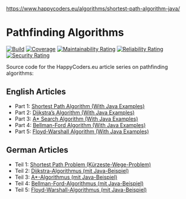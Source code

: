 https://www.happycoders.eu/algorithms/shortest-path-algorithm-java/


# Pathfinding Algorithms

[![Build](https://github.com/SvenWoltmann/pathfinding/actions/workflows/build.yml/badge.svg)](https://github.com/SvenWoltmann/pathfinding/actions/workflows/build.yml)
[![Coverage](https://sonarcloud.io/api/project_badges/measure?project=SvenWoltmann_pathfinding&metric=coverage)](https://sonarcloud.io/dashboard?id=SvenWoltmann_pathfinding)
[![Maintainability Rating](https://sonarcloud.io/api/project_badges/measure?project=SvenWoltmann_pathfinding&metric=sqale_rating)](https://sonarcloud.io/dashboard?id=SvenWoltmann_pathfinding)
[![Reliability Rating](https://sonarcloud.io/api/project_badges/measure?project=SvenWoltmann_pathfinding&metric=reliability_rating)](https://sonarcloud.io/dashboard?id=SvenWoltmann_pathfinding)
[![Security Rating](https://sonarcloud.io/api/project_badges/measure?project=SvenWoltmann_pathfinding&metric=security_rating)](https://sonarcloud.io/dashboard?id=SvenWoltmann_pathfinding)

Source code for the HappyCoders.eu article series on pathfinding algorithms:

## English Articles

* Part 1: [Shortest Path Algorithm (With Java Examples)](https://www.happycoders.eu/algorithms/shortest-path-algorithm-java/)
* Part 2: [Dijkstra’s Algorithm (With Java Examples)](https://www.happycoders.eu/algorithms/dijkstras-algorithm-java/)
* Part 3: [A* Search Algorithm (With Java Examples)](https://www.happycoders.eu/algorithms/a-star-algorithm-java/)
* Part 4: [Bellman-Ford Algorithm (With Java Examples)](https://www.happycoders.eu/algorithms/bellman-ford-algorithm-java/)
* Part 5: [Floyd-Warshall Algorithm (With Java Examples)](https://www.happycoders.eu/algorithms/floyd-warshall-algorithm-java/)

## German Articles

* Teil 1: [Shortest Path Problem (Kürzeste-Wege-Problem)](https://www.happycoders.eu/de/algorithmen/shortest-path-problem-java/)
* Teil 2: [Dijkstra-Algorithmus (mit Java-Beispiel)](https://www.happycoders.eu/de/algorithmen/dijkstra-algorithmus-java/)
* Teil 3: [A*-Algorithmus (mit Java-Beispiel)](https://www.happycoders.eu/de/algorithmen/a-stern-algorithmus-java/)
* Teil 4: [Bellman-Ford-Algorithmus (mit Java-Beispiel)](https://www.happycoders.eu/de/algorithmen/bellman-ford-algorithmus-java/)
* Teil 5: [Floyd-Warshall-Algorithmus (mit Java-Beispiel)](https://www.happycoders.eu/de/algorithmen/floyd-warshall-algorithmus-java/)
